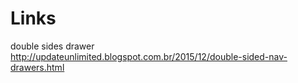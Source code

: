 # Links

double sides drawer
http://updateunlimited.blogspot.com.br/2015/12/double-sided-nav-drawers.html
